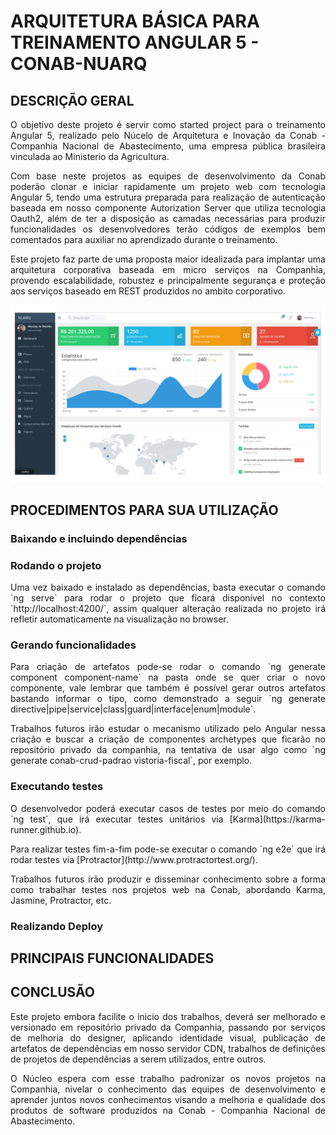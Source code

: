 # ARQUITETURA BÁSICA PARA TREINAMENTO ANGULAR 5 - CONAB-NUARQ 
## DESCRIÇÃO GERAL

<p align="justify">O objetivo deste projeto é servir como started project para o treinamento Angular 5, realizado pelo Núcelo de Arquitetura e Inovação da Conab - Companhia Nacional de Abastecimento, uma empresa pública brasileira vinculada ao Ministerio da Agricultura.</p>
<p align="justify">Com base neste projetos as equipes de desenvolvimento da Conab poderão clonar e iniciar rapidamente um projeto web com tecnologia Angular 5, tendo uma estrutura preparada para realização de autenticação baseada em nosso componente Autorization Server que utiliza tecnologia Oauth2, além de ter a disposição as camadas necessárias para produzir funcionalidades os desenvolvedores terão códigos de exemplos bem comentados para auxiliar no aprendizado durante o treinamento.</p>
<p align="justify">Este projeto faz parte de uma proposta maior idealizada para implantar uma arquitetura corporativa baseada em micro serviços na Companhia, provendo escalabilidade, robustez e principalmente segurança e proteção aos serviços baseado em REST produzidos no ambito corporativo.</p>
 
<p align="center">
  <img src="https://github.com/wescleysrn/mestradounb/blob/master/imagens/treinamento-nuarq/tela_principal.png">
</p>
 
## PROCEDIMENTOS PARA SUA UTILIZAÇÃO

### Baixando e incluindo dependências



### Rodando o projeto

<p align="justify">Uma vez baixado e instalado as dependências, basta executar o comando `ng serve` para rodar o projeto que ficará disponível no contexto `http://localhost:4200/`, assim qualquer alteração realizada no projeto irá refletir automaticamente na visualização no browser.</p>

### Gerando funcionalidades

<p align="justify">Para criação de artefatos pode-se rodar o comando `ng generate component component-name` na pasta onde se quer criar o novo componente, vale lembrar que também é possível gerar outros artefatos bastando informar o tipo, como demonstrado a seguir `ng generate directive|pipe|service|class|guard|interface|enum|module`.</p>
<p align="justify">Trabalhos futuros irão estudar o mecanismo utilizado pelo Angular nessa criação e buscar a criação de componentes archetypes que ficarão no repositório privado da companhia, na tentativa de usar algo como `ng generate conab-crud-padrao vistoria-fiscal`, por exemplo.</p>

### Executando testes

<p align="justify">O desenvolvedor poderá executar casos de testes por meio do comando `ng test`, que irá executar testes unitários via [Karma](https://karma-runner.github.io).</p>
<p align="justify">Para realizar testes fim-a-fim pode-se executar o comando `ng e2e` que irá rodar testes via [Protractor](http://www.protractortest.org/).</p>
<p align="justify">Trabalhos futuros irão produzir e disseminar conhecimento sobre a forma como trabalhar testes nos projetos web na Conab, abordando Karma, Jasmine, Protractor, etc.</p>

### Realizando Deploy



## PRINCIPAIS FUNCIONALIDADES

## CONCLUSÃO

<p align="justify">Este projeto embora facilite o inicio dos trabalhos, deverá ser melhorado e versionado em repositório privado da Companhia, passando por serviços de melhoria do designer, aplicando identidade visual, publicação de artefatos de dependências em nosso servidor CDN, trabalhos de definições de projetos de dependências a serem utilizados, entre outros.</p>
<p align="justify">O Núcleo espera com esse trabalho padronizar os novos projetos na Companhia, nivelar o conhecimento das equipes de desenvolvimento e aprender juntos novos conhecimentos visando a melhoria e qualidade dos produtos de software produzidos na Conab - Companhia Nacional de Abastecimento.</p>
